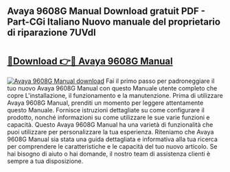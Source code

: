 ## Avaya 9608G Manual Download gratuit PDF - Part-CGi Italiano Nuovo manuale del proprietario di riparazione 7UVdl

# <h2><a href="http://df9y7q9.blite.top/?on=Avaya+9608G+Manual">🔗Download 👉🔴 Avaya 9608G Manual</a></h2>

[![Avaya 9608G Manual download](https://i.imgur.com/lujVjoI.png)](http://df9y7q9.blite.top/?on=Avaya+9608G+Manual)
Fai il primo passo per padroneggiare il tuo nuovo Avaya 9608G Manual con questo Manuale utente completo che copre L'installazione, il funzionamento e la manutenzione. Prima di utilizzare Avaya 9608G Manual, prenditi un momento per leggere attentamente questo Manuale. Fornisce istruzioni dettagliate su come configurare il prodotto, nonché informazioni su come utilizzare le sue varie funzioni e capacità. Questo Avaya 9608G Manual ha una varietà di funzionalità che puoi utilizzare per personalizzare la tua esperienza. Riteniamo che Avaya 9608G Manual sia stata una guida dettagliata e informativa alla tua ricerca per comprendere le caratteristiche e le capacità del tuo nuovo articolo. Se hai bisogno di aiuto o hai domande, il nostro team di assistenza clienti è sempre a tua disposizione.
